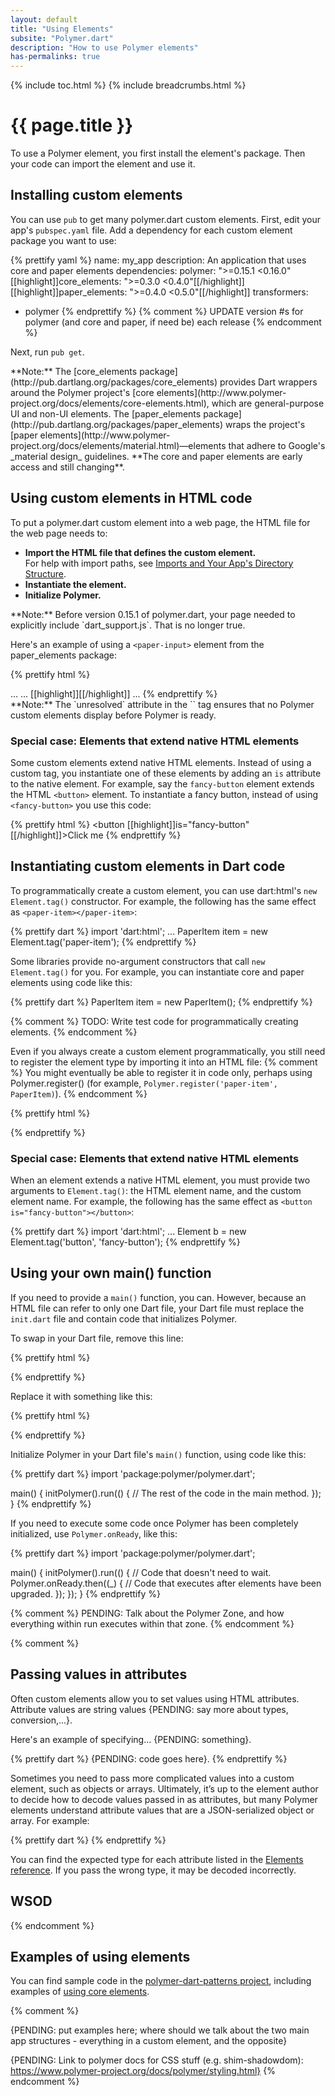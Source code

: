 ```yaml
---
layout: default
title: "Using Elements"
subsite: "Polymer.dart"
description: "How to use Polymer elements"
has-permalinks: true
---
```


{% include toc.html %}
{% include breadcrumbs.html %}

# {{ page.title }}

To use a Polymer element,
you first install the element's package.
Then your code can import the element and use it.


## Installing custom elements

You can use `pub` to get many polymer.dart custom elements.
First, edit your app's `pubspec.yaml` file.
Add a dependency for each custom element package
you want to use:

<!-- from polymer/get_element/pubspec.yaml -->
{% prettify yaml %}
name: my_app
description: An application that uses core and paper elements
dependencies:
  polymer: ">=0.15.1 <0.16.0"
  [[highlight]]core_elements: ">=0.3.0 <0.4.0"[[/highlight]]
  [[highlight]]paper_elements: ">=0.4.0 <0.5.0"[[/highlight]]
transformers:
- polymer
{% endprettify %}
{% comment %}
UPDATE version #s for polymer (and core and paper, if need be) each release
{% endcomment %}

Next, run `pub get`.

<aside class="alert alert-info" markdown="1">
**Note:**
The [core_elements package](http://pub.dartlang.org/packages/core_elements)
provides Dart wrappers around the Polymer project's
[core elements](http://www.polymer-project.org/docs/elements/core-elements.html),
which are general-purpose UI and non-UI elements.
The [paper_elements package](http://pub.dartlang.org/packages/paper_elements)
wraps the project's
[paper elements](http://www.polymer-project.org/docs/elements/material.html)—elements that
adhere to Google's _material design_ guidelines.
**The core and paper elements are early access and still changing**.
</aside>

## Using custom elements in HTML code

To put a polymer.dart custom element into a web page,
the HTML file for the web page needs to:

* **Import the HTML file that defines the custom element.**
  <br>
  For help with import paths, see
  [Imports and Your App's Directory Structure](/polymer/app-directories.html).
* **Instantiate the element.**
* **Initialize Polymer.**

<aside class="alert alert-info" markdown="1">
**Note:**
Before version 0.15.1 of polymer.dart, your page needed to explicitly include
`dart_support.js`. That is no longer true.
</aside>

Here's an example of using a `<paper-input>` element
from the paper_elements package:

<!-- from polymer/get_element/web/index.html -->
{% prettify html %}
<!-- In an HTML file -->
<head>
  ...
  <link rel="import" href="[[highlight]]packages/paper_elements/paper_input.html[[/highlight]]">
  ...
</head>
<body unresolved>
  [[highlight]]<paper-input label="Type something..."></paper-input>[[/highlight]]
  ...
  <script type="application/dart">export 'package:polymer/init.dart';</script>
</body>
{% endprettify %}

<aside class="alert alert-info" markdown="1">
**Note:**
The `unresolved` attribute in the `<body>` tag
ensures that no Polymer custom elements display
before Polymer is ready.
</aside>

### Special case: Elements that extend native HTML elements

Some custom elements extend native HTML elements.
Instead of using a custom tag,
you instantiate one of these elements by adding an `is` attribute
to the native element.
For example, say the `fancy-button` element
extends the HTML `<button>` element.
To instantiate a fancy button,
instead of using `<fancy-button>`
you use this code:

{% prettify html %}
<button [[highlight]]is="fancy-button"[[/highlight]]>Click me</button>
{% endprettify %}

## Instantiating custom elements in Dart code 

To programmatically create a custom element,
you can use dart:html's `new Element.tag()` constructor.
For example, the following has the same effect as
`<paper-item></paper-item>`:

{% prettify dart %}
import 'dart:html';
...
PaperItem item = new Element.tag('paper-item');
{% endprettify %}

Some libraries provide no-argument constructors that call
`new Element.tag()` for you.
For example,
you can instantiate core and paper elements using code like this:

{% prettify dart %}
PaperItem item = new PaperItem();
{% endprettify %}

{% comment %}
TODO: Write test code for programmatically creating elements.
{% endcomment %}

Even if you always create a custom element programmatically,
you still need to register the element type
by importing it into an HTML file:
{% comment %}
You might eventually be able to register it in code only,
perhaps using Polymer.register()
(for example, `Polymer.register('paper-item', PaperItem)`).
{% endcomment %}

{% prettify html %}
<!-- In an HTML file -->
<link rel="import" href="packages/paper_elements/paper_input.html">
{% endprettify %}


### Special case: Elements that extend native HTML elements

When an element extends a native HTML element,
you must provide two arguments to `Element.tag()`:
the HTML element name, and the custom element name.
For example, the following has the same effect as
`<button is="fancy-button"></button>`:

{% prettify dart %}
import 'dart:html';
...
Element b = new Element.tag('button', 'fancy-button');
{% endprettify %}


## Using your own main() function

If you need to provide a `main()` function, you can.
However, because an HTML file can refer to only one Dart file,
your Dart file must replace the `init.dart` file and
contain code that initializes Polymer.

To swap in your Dart file, remove this line:

{% prettify html %}
<script type="application/dart">export 'package:polymer/init.dart';</script>
{% endprettify %}

Replace it with something like this:

{% prettify html %}
<script type="application/dart" src="main.dart"></script>
{% endprettify %}

Initialize Polymer in your Dart file's `main()` function,
using code like this:

{% prettify dart %}
import 'package:polymer/polymer.dart';

main() {
  initPolymer().run(() {
    // The rest of the code in the main method.
  });
}
{% endprettify %}

If you need to execute some code once Polymer has been completely initialized,
use `Polymer.onReady`, like this:

{% prettify dart %}
import 'package:polymer/polymer.dart';

main() {
  initPolymer().run(() {
    // Code that doesn't need to wait.
    Polymer.onReady.then((_) {
      // Code that executes after elements have been upgraded.
    });
  });
}
{% endprettify %}

{% comment %}
PENDING: Talk about the Polymer Zone,
and how everything within run executes within that zone.
{% endcomment %}


{% comment %}
## Passing values in attributes

Often custom elements allow you to set values using HTML attributes.
Attribute values are string values {PENDING: say more about types, conversion,...}.

Here's an example of specifying... 
{PENDING: something}.

{% prettify dart %}
{PENDING: code goes here}.
{% endprettify %}

Sometimes you need to pass more complicated values into a custom element,
such as objects or arrays.
Ultimately, it’s up to the element author to decide how to
decode values passed in as attributes,
but many Polymer elements understand attribute values that
are a JSON-serialized object or array.
For example:

{% prettify dart %}
<roster-list persons='[{"name": "John"}, {"name": "Bob"}]'></roster-list>
{% endprettify %}

You can find the expected type for each attribute listed in the
[Elements reference](http://www.polymer-project.org/docs/elements/).
If you pass the wrong type, it may be decoded incorrectly.

## WSOD

{% endcomment %}

## Examples of using elements

You can find sample code in the
[polymer-dart-patterns project](https://github.com/dart-lang/polymer-dart-patterns),
including examples of
[using core elements](https://github.com/dart-lang/polymer-dart-patterns/tree/master/web/core_elements).

{% comment %}

{PENDING: put examples here; where should we talk about the two main app structures - 
everything in a custom element, and the opposite}

{PENDING: Link to polymer docs for CSS stuff (e.g. shim-shadowdom):
https://www.polymer-project.org/docs/polymer/styling.html}
{% endcomment %}
